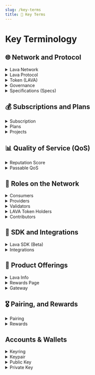 ```yaml
---
slug: /key-terms
title: 📝 Key Terms
---
```


# Key Terminology 

## 🌐 Network and Protocol

<details>
  <summary> Lava Network </summary> 

  Lava Network is a modular data access layer for blockchains, designed to provide fast, reliable, and cost-efficient data services.

</details>

<details>
  <summary> Lava Protocol </summary> 

  The practical implementation of Lava's features in code, both on and off-chain.
</details>

<details>
  <summary> Token (LAVA) </summary> 

  LAVA is the native digital asset of the Lava Network, central to its economic model. It serves multiple purposes within the network, including as a means to pay for gas fees required for transactions, a governance token allowing holders to participate in network decisions, and as rewards distributed to validators, providers, and contributors. 
</details>

<details>
  <summary> Governance </summary> 

  The decentralized decision-making process in Lava Network, where token holders have control over key aspects.
</details>

<details>
  <summary> Specifications (Specs) </summary>

  Modular blueprints for Lava's multichain and multi-API support, defining chain and method requirements, costs, and verifications. Specs are the minimum module necessary for Lava API support.
</details>

## 💰 Subscriptions and Plans

<details>
  <summary> Subscription </summary> 

  Commitments made by consumers to access Lava Network's services, which include pricing, resource allocation, and usage rules.
</details>

<details>
  <summary> Plans </summary> 

  Frameworks for defining various subscription offerings that consumers can purchase, including pricing and resource limits.
</details>

<details>
  <summary> Projects </summary> 

  Segmented environments within a subscription, allowing consumers to customize service provisioning and management for specific use cases.
</details>


## 📊 Quality of Service (QoS)

<details>
<summary> Reputation Score </summary> 

  A performance score designed to ensure a high Quality of Service (QoS) for consumers, enabling monitoring and customization of provider performance.
</details>

<details>
  <summary> Passable QoS </summary> 

  A simplified binary metric indicating whether a relay meets a minimum usability standard, influencing payouts and penalties.
</details>

## 👥 Roles on the Network

<details>
  <summary>Consumers</summary> 

  AI agetnts, wallets, explorers, dApps, enterprises or individuals who need API access to various blokchchains. Consumers can purchase subscription plans to access blockchain data at specific rates, offered through the Lava protocol.
</details>

<details>
  <summary> Providers </summary> 

  Entities that stake tokens to offer services to consumers, playing a critical role in maintaining data integrity.
</details>

<details>
  <summary> Validators </summary> 

  Network participants who stake tokens to secure the network, create blocks, execute transactions, and vote on important matters.
</details>

<details>
  <summary> LAVA Token Holders </summary> 

  Individuals who hold LAVA tokens, with the option to delegate tokens, participate in governance, and potentially earn rewards.
</details>

<details>
  <summary> Contributors </summary> 

  Members of the network who create and maintain RPC and API specifications and software, while also participating in the community through bounties and contributions.
</details>

## 🔌 SDK and Integrations

<details>
  <summary> Lava SDK (Beta) </summary> 

  A JavaScript/TypeScript package that simplifies the process of sending data relays to providers, offering compatibility with various development environments. Currently in experimental phase.
</details>

<details>
  <summary> Integrations </summary> 

  Compatibility of the SDK with well-known libraries like CosmJS, Web3JS, EthersJS, and viem, making it easier for developers to interact with the Lava Network.
</details>

## 🏅 Product Offerings

<details>
  <summary> Lava Info </summary> 

  A [web application](https://info.lavanet.xyz/?utm_source=homepage&utm_medium=navbar&utm_campaign=website+to+info) providing insights into the Lava protocol, including data on relays, Compute Unit (CU) usage, provider statistics, and more.
</details>

<details>
  <summary> Rewards Page </summary> 

  A [web application](https://rewards.lavanet.xyz/provider_rewards) providing Lava RPC providers and validators insights into the monthly rewards earned from different revenue streams.
</details>



 <details>
  <summary> Gateway </summary> 

  A management system, developed by Magma team, that empowers consumers to purchase subscriptions, create projects, and manage policies without the need for running nodes or consumers themselves.
</details>



## 🎖️ Pairing, and Rewards


<details>
  <summary> Pairing </summary> 

  A time-based mechanism ensuring that consumers are connected to the most suitable service providers based on various factors like location, preferences, and more.
</details>

<details>
  <summary> Rewards </summary> 

  In LAVA tokens, these incentivize honest participation in the Lava Network, distributed to validators, providers, and contributors for their contributions and services.
</details>

## Accounts & Wallets 

<details>
<summary> Keyring </summary>

The keyring holds the private/public keypairs used to interact with a node. For instance, a validator key needs to be set up before running the blockchain node, so that blocks can be correctly signed. The private key can be stored in different locations, called "backends", such as a file or the operating system's own key storage. <a href="https://docs.cosmos.network/main/run-node/keyring">(learn more here)</a>
</details>

<details>
<summary>Keypair</summary>

A keypair in the context of the Lava Network consists of two essential components: a public key and a private key. This cryptographic pair is crucial for securing accounts and authorizing transactions within the Lava ecosystem.
</details>

<details>
<summary> Public Key </summary>

A public key is a cryptographic key that is openly shared and used for various purposes, including encrypting data, verifying digital signatures, and establishing secure communication within the Lava Network. It is one half of a key pair, with the other half being the private key. Public keys are essential for securing Lava assets, verifying transactions, and ensuring data integrity.

Example Key: `lava@16g2y9l2zj5yrwcftd6lrwepnhjnl0f2gd70tjg`

</details>

<details>
<summary> Private Key </summary>

In the Lava Network, a private key is a highly confidential and secret cryptographic key that forms a key pair with a corresponding public key. The private key is used for critical tasks such as decrypting data, signing transactions, and providing access to Lava assets and sensitive information. It should be securely stored and never shared publicly, as it grants full control and ownership over cryptographic assets and secure communications.

Example Key: (`64 character hexadecimal string`)
</details>